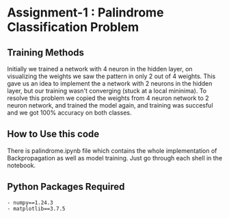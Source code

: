 # Assignment-1 : Palindrome Classification Problem

## Training Methods

Initially we trained a network with 4 neuron in the hidden layer, on visualizing the weights we saw the pattern in only 2 out of 4 weights. This gave us an idea to implement the a network with 2 neurons in the hidden layer, but our training wasn't converging (stuck at a local mininima). To resolve this problem we copied the weights from 4 neuron network to 2 neuron network, and trained the model again, and training was succesful and we got 100% accuracy on both classes.

## How to Use this code

There is palindrome.ipynb file which contains the whole implementation of Backpropagation as well as model training.
Just go through each shell in the notebook.

## Python Packages Required

    - numpy==1.24.3
    - matplotlib==3.7.5
